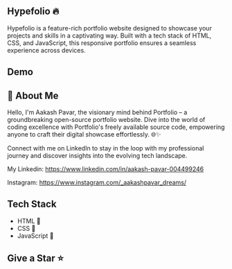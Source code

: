 
## Hypefolio 🔥

Hypefolio is a feature-rich portfolio website designed to showcase your projects and skills in a captivating way. Built with a tech stack of HTML, CSS, and JavaScript, this responsive portfolio ensures a seamless experience across devices.
## Demo

<!-- https://harisahmad.netlify.app -->



## 🚀 About Me
Hello, I'm Aakash Pavar, the visionary mind behind Portfolio – a groundbreaking open-source portfolio website. Dive into the world of coding excellence with Portfolio's freely available source code, empowering anyone to craft their digital showcase effortlessly. 🌐✨

Connect with me on LinkedIn to stay in the loop with my professional journey and discover insights into the evolving tech landscape.

My Linkedin: https://www.linkedin.com/in/aakash-pavar-004499246

Instagram: https://www.instagram.com/_aakashpavar_dreams/


## Tech Stack

- HTML 🚀
- CSS 🚀
- JavaScript 🚀
<!-- ## How To Use -->
## Give a Star ⭐